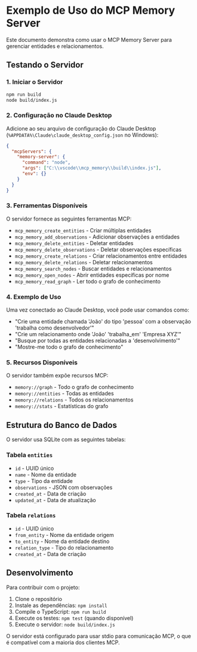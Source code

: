 # Exemplo de Uso do MCP Memory Server

Este documento demonstra como usar o MCP Memory Server para gerenciar entidades e relacionamentos.

## Testando o Servidor

### 1. Iniciar o Servidor

```bash
npm run build
node build/index.js
```

### 2. Configuração no Claude Desktop

Adicione ao seu arquivo de configuração do Claude Desktop (`%APPDATA%\Claude\claude_desktop_config.json` no Windows):

```json
{
  "mcpServers": {
    "memory-server": {
      "command": "node",
      "args": ["C:\\vscode\\mcp_memory\\build\\index.js"],
      "env": {}
    }
  }
}
```

### 3. Ferramentas Disponíveis

O servidor fornece as seguintes ferramentas MCP:

- `mcp_memory_create_entities` - Criar múltiplas entidades
- `mcp_memory_add_observations` - Adicionar observações a entidades
- `mcp_memory_delete_entities` - Deletar entidades
- `mcp_memory_delete_observations` - Deletar observações específicas
- `mcp_memory_create_relations` - Criar relacionamentos entre entidades
- `mcp_memory_delete_relations` - Deletar relacionamentos
- `mcp_memory_search_nodes` - Buscar entidades e relacionamentos
- `mcp_memory_open_nodes` - Abrir entidades específicas por nome
- `mcp_memory_read_graph` - Ler todo o grafo de conhecimento

### 4. Exemplo de Uso

Uma vez conectado ao Claude Desktop, você pode usar comandos como:

- "Crie uma entidade chamada 'João' do tipo 'pessoa' com a observação 'trabalha como desenvolvedor'"
- "Crie um relacionamento onde 'João' 'trabalha_em' 'Empresa XYZ'"
- "Busque por todas as entidades relacionadas a 'desenvolvimento'"
- "Mostre-me todo o grafo de conhecimento"

### 5. Recursos Disponíveis

O servidor também expõe recursos MCP:

- `memory://graph` - Todo o grafo de conhecimento
- `memory://entities` - Todas as entidades
- `memory://relations` - Todos os relacionamentos
- `memory://stats` - Estatísticas do grafo

## Estrutura do Banco de Dados

O servidor usa SQLite com as seguintes tabelas:

### Tabela `entities`

- `id` - UUID único
- `name` - Nome da entidade
- `type` - Tipo da entidade
- `observations` - JSON com observações
- `created_at` - Data de criação
- `updated_at` - Data de atualização

### Tabela `relations`

- `id` - UUID único
- `from_entity` - Nome da entidade origem
- `to_entity` - Nome da entidade destino
- `relation_type` - Tipo do relacionamento
- `created_at` - Data de criação

## Desenvolvimento

Para contribuir com o projeto:

1. Clone o repositório
2. Instale as dependências: `npm install`
3. Compile o TypeScript: `npm run build`
4. Execute os testes: `npm test` (quando disponível)
5. Execute o servidor: `node build/index.js`

O servidor está configurado para usar stdio para comunicação MCP, o que é compatível com a maioria dos clientes MCP.
